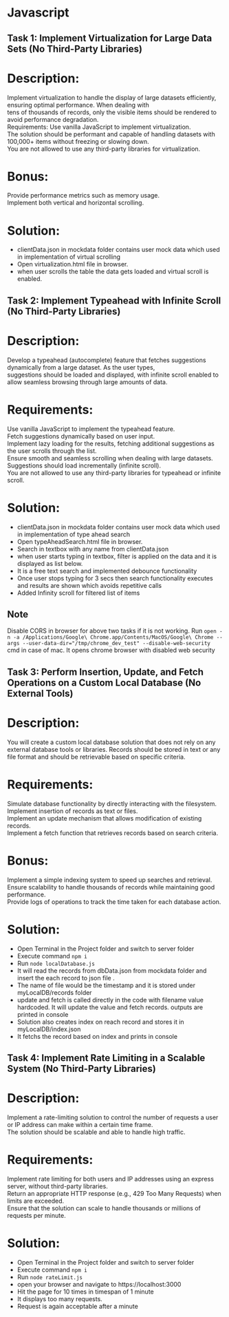 # Javascript

## Task 1: Implement Virtualization for Large Data Sets (No Third-Party Libraries)
# Description: 
Implement virtualization to handle the display of large datasets efficiently, ensuring optimal performance. When dealing with<br />
tens of thousands of records, only the visible items should be rendered to avoid performance degradation.<br />
Requirements:
Use vanilla JavaScript to implement virtualization.<br />
The solution should be performant and capable of handling datasets with 100,000+ items without freezing or slowing down.<br />
You are not allowed to use any third-party libraries for virtualization.<br />
# Bonus:
Provide performance metrics such as memory usage.<br />
Implement both vertical and horizontal scrolling.<br />
# Solution:
* clientData.json in mockdata folder contains user mock data which used in implementation of virtual scrolling<br />
* Open virtualization.html file in browser.<br />
* when user scrolls the table the data gets loaded and virtual scroll is enabled.<br />



## Task 2: Implement Typeahead with Infinite Scroll (No Third-Party Libraries)
# Description:
Develop a typeahead (autocomplete) feature that fetches suggestions dynamically from a large dataset. As the user types,<br />
suggestions should be loaded and displayed, with infinite scroll enabled to allow seamless browsing through large amounts of data.<br />
# Requirements:
Use vanilla JavaScript to implement the typeahead feature.<br />
Fetch suggestions dynamically based on user input.<br />
Implement lazy loading for the results, fetching additional suggestions as the user scrolls through the list.<br />
Ensure smooth and seamless scrolling when dealing with large datasets.<br />
Suggestions should load incrementally (infinite scroll).<br />
You are not allowed to use any third-party libraries for typeahead or infinite scroll.<br />
# Solution:
* clientData.json in mockdata folder contains user mock data which used in implementation of type ahead search<br />
* Open typeAheadSearch.html file in browser.<br />
* Search in textbox with any name from clientData.json<br />
* when user starts typing in textbox, filter is applied on the data and it is displayed as list below.<br />
* It is a free text search and implemented debounce functionality<br />
* Once user stops typing for 3 secs then search functionality executes and results are shown which avoids repetitive calls<br />
* Added Infinity scroll for filtered list of items<br />

## Note
Disable CORS in browser for above two tasks if it is not working.
Run ```open -n -a /Applications/Google\ Chrome.app/Contents/MacOS/Google\ Chrome --args --user-data-dir="/tmp/chrome_dev_test" --disable-web-security``` cmd in case of mac. It opens chrome browser with disabled web security

## Task 3: Perform Insertion, Update, and Fetch Operations on a Custom Local Database (No External Tools)
# Description: 
You will create a custom local database solution that does not rely on any external database tools or libraries.
Records should be stored in text or any file format and should be retrievable based on specific criteria.<br />
# Requirements:
Simulate database functionality by directly interacting with the filesystem.<br />
Implement insertion of records as text or files.<br />
Implement an update mechanism that allows modification of existing records.<br />
Implement a fetch function that retrieves records based on search criteria.<br />
# Bonus:
Implement a simple indexing system to speed up searches and retrieval.<br />
Ensure scalability to handle thousands of records while maintaining good performance.<br />
Provide logs of operations to track the time taken for each database action.<br />
# Solution:
* Open Terminal in the Project folder and switch to server folder<br />
* Execute command ```npm i```<br />
* Run ```node localDatabase.js``` <br />
* It will read the records from dbData.json from mockdata folder and insert the each record to json file .<br />
* The name of file would be the timestamp and it is stored under myLocalDB/records folder<br />
* update and fetch is called directly in the code with filename value hardcoded. It will update the value and fetch records. outputs are printed in console<br />
* Solution also creates index on reach record and stores it in myLocalDB/index.json<br />
* It fetchs the record based on index and prints in console<br />



## Task 4: Implement Rate Limiting in a Scalable System (No Third-Party Libraries)
# Description: 
Implement a rate-limiting solution to control the number of requests a user or IP address can make within a certain time frame.<br />
The solution should be scalable and able to handle high traffic.<br />
# Requirements:
Implement rate limiting for both users and IP addresses using an express server, without third-party libraries.<br />
Return an appropriate HTTP response (e.g., 429 Too Many Requests) when limits are exceeded.<br />
Ensure that the solution can scale to handle thousands or millions of requests per minute.<br />
# Solution:
* Open Terminal in the Project folder and switch to server folder<br />
* Execute command ```npm i```<br />
* Run ```node rateLimit.js``` <br />
* open your browser and navigate to https://localhost:3000<br />
* Hit the page for 10 times in timespan of 1 minute<br />
* It displays too many requests.<br />
* Request is again acceptable after a minute<br />